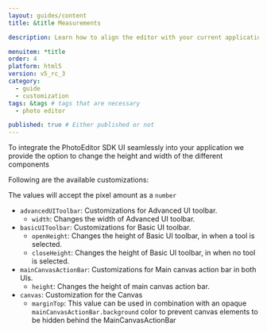```yaml
---
layout: guides/content
title: &title Measurements

description: Learn how to align the editor with your current application.

menuitem: *title
order: 4
platform: html5
version: v5_rc_3
category:
  - guide
  - customization
tags: &tags # tags that are necessary
  - photo editor

published: true # Either published or not
---
```


To integrate the PhotoEditor SDK UI seamlessly into your application we provide the option to change the height and width of the different components 

Following are the available customizations:

The values will accept the pixel amount as a `number` 

* `advancedUIToolbar`: Customizations for Advanced UI toolbar.
  * `width`: Changes the width of Advanced UI toolbar.
* `basicUIToolbar`: Customizations for Basic UI toolbar.
  * `openHeight`: Changes the height of Basic UI toolbar, in when a tool is selected.
  * `closeHeight`: Changes the height of Basic UI toolbar, in when no tool is selected.
* `mainCanvasActionBar`: Customizations for Main canvas action bar in both UIs.
  * `height`: Changes the height of main canvas action bar.
* `canvas`: Customization for the Canvas
  * `marginTop`: This value can be used in combination with an opaque `mainCanvasActionBar.background` color to prevent canvas elements to be hidden behind the MainCanvasActionBar